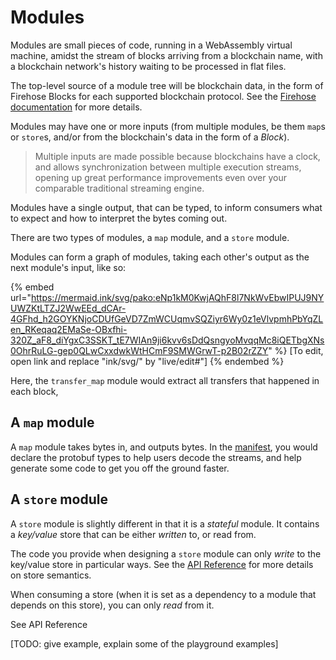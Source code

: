 # Modules

Modules are small pieces of code, running in a WebAssembly virtual machine, amidst the stream of blocks arriving from a blockchain name, with a blockchain network's history waiting to be processed in flat files.

The top-level source of a module tree will be blockchain data, in the form of Firehose Blocks for each supported blockchain protocol. See the [Firehose documentation](http://firehose.streamingfast.io/) for more details.

Modules may have one or more inputs (from multiple modules, be them `map`s or `store`s, and/or from the blockchain's data in the form of a _Block_).

> Multiple inputs are made possible because blockchains have a clock, and allows synchronization between multiple execution streams, opening up great performance improvements even over your comparable traditional streaming engine.

Modules have a single output, that can be typed, to inform consumers what to expect and how to interpret the bytes coming out.

There are two types of modules, a `map` module, and a `store` module.

Modules can form a graph of modules, taking each other's output as the next module's input, like so:

{% embed url="https://mermaid.ink/svg/pako:eNp1kM0KwjAQhF8l7NkWvEbwIPUJ9NYUWZKtLTZJ2WwEEd_dCAr-4GFhd_h2GOYKNjoCDUfGeVD7ZmWCUqmvSQZiyr6Wy0z1eVlvpmhPbYqZLen_RKeqaq2EMaSe-OBxfhi-320Z_aF8_diYgxC3SSKT_tE7WIAn9ji6kvv6sDdQsngyoMvqqMc8iQETbgXNs0OhrRuLG-gep0QLwCxxdwkWtHCmF9SMWGrwT-p2B02rZZY" %}
\[To edit, open link and replace "ink/svg/" by "live/edit#"]
{% endembed %}

Here, the `transfer_map` module would extract all transfers that happened in each block,

## A `map` module

A `map` module takes bytes in, and outputs bytes. In the [manifest](../reference/manifest.md), you would declare the protobuf types to help users decode the streams, and help generate some code to get you off the ground faster.

## A `store` module

A `store` module is slightly different in that it is a _stateful_ module. It contains a _key/value_ store that can be either _written_ to, or read from.

The code you provide when designing a `store` module can only _write_ to the key/value store in particular ways. See the [API Reference](../reference/api-reference.md) for more details on store semantics.

When consuming a store (when it is set as a dependency to a module that depends on this store), you can only _read_ from it.

See API Reference

\[TODO: give example, explain some of the playground examples]
